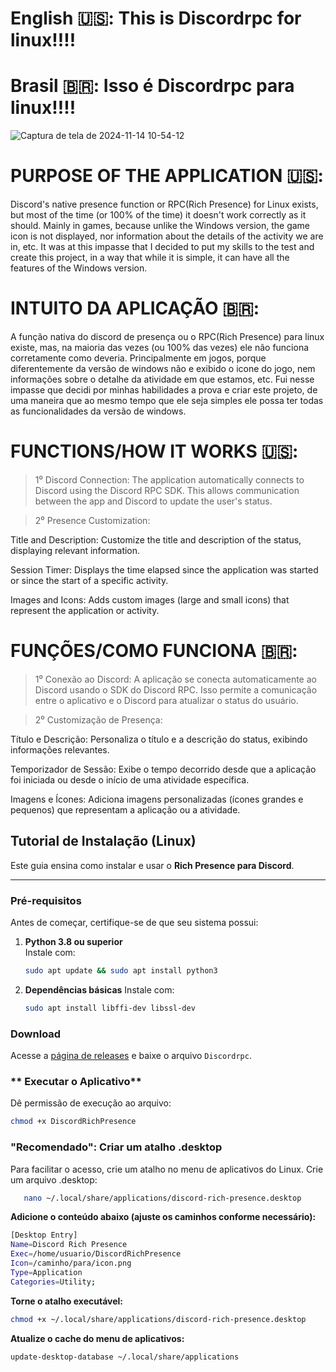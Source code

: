 
# English 🇺🇸: This is Discordrpc for linux!!!!

# Brasil 🇧🇷: Isso é Discordrpc para linux!!!!


![Captura de tela de 2024-11-14 10-54-12](https://github.com/user-attachments/assets/b60d8cba-7619-4873-85e6-870f582cba2a)


# PURPOSE OF THE APPLICATION 🇺🇸:

Discord's native presence function or RPC(Rich Presence) for Linux exists, but most of the time (or 100% of the time) it doesn't work correctly as it should. Mainly in games, because unlike the Windows version, the game icon is not displayed, nor information about the details of the activity we are in, etc. It was at this impasse that I decided to put my skills to the test and create this project, in a way that while it is simple, it can have all the features of the Windows version.

# INTUITO DA APLICAÇÃO 🇧🇷:

A função nativa do discord de presença ou o RPC(Rich Presence) para linux existe, mas, na maioria das vezes (ou 100% das vezes) ele não funciona corretamente como deveria. Principalmente em jogos, porque diferentemente da versão de windows não e exibido o icone do jogo, nem informações sobre o detalhe da atividade em que estamos, etc. Fui nesse impasse que decidi por minhas habilidades a prova e criar este projeto, de uma maneira que ao mesmo tempo que ele seja simples ele possa ter todas as funcionalidades da versão de windows.

# FUNCTIONS/HOW IT WORKS 🇺🇸:

> 1⁰ Discord Connection: The application automatically connects to Discord using the Discord RPC SDK. This allows communication between the app and Discord to update the user's status.

> 2⁰ Presence Customization:

Title and Description: Customize the title and description of the status, displaying relevant information.

Session Timer: Displays the time elapsed since the application was started or since the start of a specific activity.

Images and Icons: Adds custom images (large and small icons) that represent the application or activity.

# FUNÇÕES/COMO FUNCIONA 🇧🇷:
> 1⁰ Conexão ao Discord: A aplicação se conecta automaticamente ao Discord usando o SDK do Discord RPC. Isso permite a comunicação entre o aplicativo e o Discord para atualizar o status do usuário.

> 2⁰ Customização de Presença:

Título e Descrição: Personaliza o título e a descrição do status, exibindo informações relevantes.

Temporizador de Sessão: Exibe o tempo decorrido desde que a aplicação foi iniciada ou desde o início de uma atividade específica.

Imagens e Ícones: Adiciona imagens personalizadas (ícones grandes e pequenos) que representam a aplicação ou a atividade.


## Tutorial de Instalação (Linux)

Este guia ensina como instalar e usar o **Rich Presence para Discord**.

---

### **Pré-requisitos**

Antes de começar, certifique-se de que seu sistema possui:

1. **Python 3.8 ou superior**  
   Instale com:
   ```bash
   sudo apt update && sudo apt install python3

2. **Dependências básicas**
   Instale com:
   ```bash
   sudo apt install libffi-dev libssl-dev

### **Download**

 Acesse a [página de releases](https://github.com/FADOD1/discordrpc/releases) e baixe o arquivo `Discordrpc`.
   

### ** Executar o Aplicativo**
   Dê permissão de execução ao arquivo:
   ```bash
   chmod +x DiscordRichPresence
```


### **"Recomendado": Criar um atalho .desktop**
   
   Para facilitar o acesso, crie um atalho no menu de aplicativos do Linux.
   Crie um arquivo .desktop:
   ```bash
      nano ~/.local/share/applications/discord-rich-presence.desktop
```

   **Adicione o conteúdo abaixo (ajuste os caminhos conforme necessário):**
   ```bash
   [Desktop Entry]
   Name=Discord Rich Presence
   Exec=/home/usuario/DiscordRichPresence
   Icon=/caminho/para/icon.png
   Type=Application
   Categories=Utility;
```
   **Torne o atalho executável:**
   ```bash
   chmod +x ~/.local/share/applications/discord-rich-presence.desktop
```
   **Atualize o cache do menu de aplicativos:**
   ```bash
   update-desktop-database ~/.local/share/applications
```
   

   








